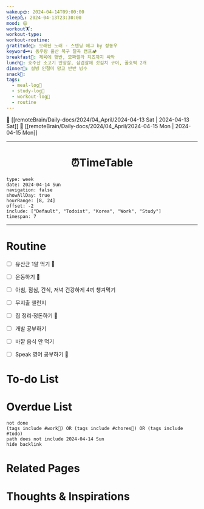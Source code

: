 ```yaml
---
wakeup🌞: 2024-04-14T09:00:00
sleep🌜: 2024-04-13T23:30:00
mood: 😄
workout🏋️: 
workout-type: 
workout-routine: 
gratitude🙏: 오래된 노래 - 스탠딩 에그 by 정동우
keyword🗝️: 동우랑 울산 북구 달곡 캠프🏕️
breakfast🍳: 제육에 햇반, 모짜렐라 치즈까지 싸악
lunch🍚: 호주산 소고기 안창살, 삼겹살에 갓김치 구이, 꿀호떡 2개
dinner🥗: 설빙 인절미 망고 반반 빙수
snack🍬: 
tags:
  - meal-log📝
  - study-log📓
  - workout-log💪
  - routine
---
```


🔺 [[remoteBrain/Daily-docs/2024/04_April/2024-04-13 Sat | 2024-04-13 Sat]]
🔻 [[remoteBrain/Daily-docs/2024/04_April/2024-04-15 Mon | 2024-04-15 Mon]]
___
<h1> <center>⏰TimeTable </center> </h1>

```gEvent
type: week
date: 2024-04-14 Sun
navigation: false
showAllDay: true
hourRange: [8, 24]
offset: -2
include: ["Default", "Todoist", "Korea", "Work", "Study"]
timespan: 7
```

--- 


# Routine 

- [ ] 유산균 1알 먹기 🔼 
- [ ] 운동하기 🔼
- [ ] 아침, 점심, 간식, 저녁 건강하게 4끼 챙겨먹기
- [ ] 무지출 챌린지
- [ ] 집 정리·정돈하기 🔼
- [ ] 개발 공부하기
- [ ] 바깥 음식 안 먹기 
- [ ] Speak 영어 공부하기 🔼 


# To-do List


# Overdue List
```tasks
not done
(tags include #work💼) OR (tags include #chores🧺) OR (tags include #todo)
path does not include 2024-04-14 Sun
hide backlink
```

# Related Pages



# Thoughts & Inspirations

